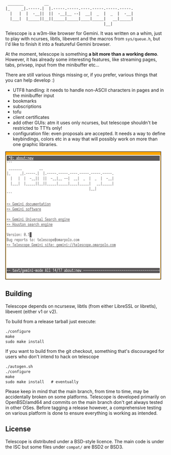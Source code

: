 ```
 _______         __
|_     _|.-----.|  |.-----.-----.----.-----.-----.-----.
  |   |  |  -__||  ||  -__|__ --|  __|  _  |  _  |  -__|
  |___|  |_____||__||_____|_____|____|_____|   __|_____|
                                           |__|
```

Telescope is a w3m-like browser for Gemini.  It was written on a whim,
just to play with ncurses, libtls, libevent and the macros from
`sys/queue.h`, but I'd like to finish it into a featureful Gemini
browser.

At the moment, telescope is something **a bit more than a working
demo**.  However, it has already some interesting features, like
streaming pages, tabs, privsep, input from the minibuffer etc...

There are still various things missing or, if you prefer, various
things that you can help develop :)

 - UTF8 handling: it needs to handle non-ASCII characters in pages and
   in the minibuffer input
 - bookmarks
 - subscriptions
 - tofu
 - client certificates
 - add other GUIs: atm it uses only ncurses, but telescope shouldn't
   be restricted to TTYs only!
 - configuration file: even proposals are accepted.  It needs a way to
   define keybindings, colors etc in a way that will possibly work on
   more than one graphic libraries.

![Telescope new tab](images/about-new.png)


## Building

Telescope depends on ncursesw, libtls (from either LibreSSL or
libretls), libevent (either v1 or v2).

To build from a release tarball just execute:

	./configure
	make
	sudo make install

If you want to build from the git checkout, something that's
discouraged for users who don't intend to hack on telescope

	./autogen.sh
	./configure
	make
	sudo make install	# eventually

Please keep in mind that the main branch, from time to time, may be
accidentally broken on some platforms.  Telescope is developed
primarily on OpenBSD/amd64 and commits on the main branch don't get
always tested in other OSes.  Before tagging a release however, a
comprehensive testing on various platform is done to ensure everything
is working as intended.


## License

Telescope is distributed under a BSD-style licence.  The main code is
under the ISC but some files under `compat/` are BSD2 or BSD3.
